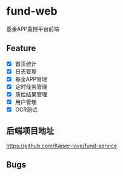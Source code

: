 # fund-web
基金APP监控平台前端
## Feature
- [x] 首页统计
- [x] 日志管理
- [x] 基金APP管理
- [x] 定时任务管理
- [x] 质检结果管理
- [x] 用户管理
- [x] OCR测试
## 后端项目地址

https://github.com/Kaiser-love/fund-service

## Bugs
